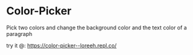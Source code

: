 # Color-Picker
Pick two colors and change the background color and the text color of a paragraph 

try it @: 
https://color-picker--loreeh.repl.co/
